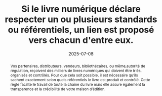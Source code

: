 ---
Rubrique: Identification et contact
title: Si le livre numérique déclare respecter un ou plusieurs standards ou référentiels, un lien est proposé vers chacun d'entre eux. 
abstract: "Vos partenaires, distributeurs, vendeurs, bibliothécaires, ou même,autorité de régulation, reçoivent des milliers de livres numériques qui doivent être triés, organisés et contrôlés. Pour que cela soit possible, il est nécessaire qu’ils sachent exactement selon quels référentiels le livre est produit et contrôlé. Cette règle facilite le travail de toute la chaîne du livre mais elle assure également la transparence et la crédibilité de votre maison d’édition."
categories: 
    - "Identification"
agrege: O4110-E021
opquast: '4 110'
indiceebook: '021'
description: "Règle n°21"
before: "020"
weight: "21"
after: "022"
actif: '1'
layout: rules
date: 2025-07-08
tags: 
    - "Confiance"
    - "Écoconception"
    - "Interopérabilité"
objectif: 
    - "Faciliter la verification des standards, normes et référentiels déclarés"
    - "Garantir que le livre numérique respecte effectivement les normes et référentiels déclarés"
    - "Fournir un accès rapide et direct aux informations sur les standards et référentiels pour les utilisateurs intéressés"
    - "Renforcer la confiance des utilisateurs en démontrant la conformité aux normes reconnues."
Meo: 
    - "Indiquer et vérifier tous les standards et référentiels que le livre numérique utilise."
    - "Documenter ces standards et référentiels dans les métadonnées du livre en utilisant  `dcterms:conformsTo` dans le fichier OPF et les codes ONIX correspondants"
Controle: 
    - "Effectuer des tests manuels pour vérifier que chaque lien vers un standard ou référentiel est fonctionnel et mène à la documentation correcte."
    - "Effectuer une revue périodique des standards et référentiels déclarés pour s'assurer qu'ils sont toujours pertinents et à jour."
epubcheck: 
ace: 
humancheck: true
ReadiumGoToolkit: 
Source: 
    - "Opquast"
Referentiel: 
    - ""
steps: 
    - "Production numérique"
    - "Projet éditorial"
    - "Production numérique"
---